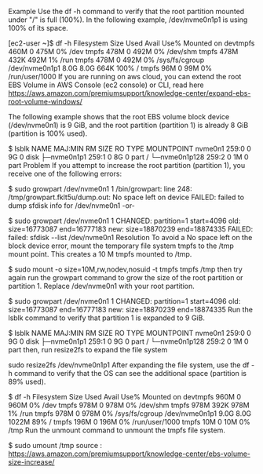 Example
Use the df -h command to verify that the root partition mounted under "/" is full (100%). In the following example, /dev/nvme0n1p1 is using 100% of its space.

[ec2-user ~]$ df -h
Filesystem      Size  Used Avail Use% Mounted on
devtmpfs        460M     0  475M   0% /dev
tmpfs           478M     0  492M   0% /dev/shm
tmpfs           478M  432K  492M   1% /run
tmpfs           478M     0  492M   0% /sys/fs/cgroup
/dev/nvme0n1p1  8.0G  8.0G  664K 100% /
tmpfs            96M     0   99M   0% /run/user/1000
If you are running on aws cloud, you can extend the root EBS Volume in AWS Console (ec2 console) or CLI, read here https://aws.amazon.com/premiumsupport/knowledge-center/expand-ebs-root-volume-windows/

The following example shows that the root EBS volume block device (/dev/nvme0n1) is 9 GiB, and the root partition (partition 1) is already 8 GiB (partition is 100% used).

$ lsblk
NAME          MAJ:MIN    RM SIZE RO TYPE    MOUNTPOINT
nvme0n1       259:0      0   9G  0  disk
├─nvme0n1p1   259:1      0   8G  0  part   /
└─nvme0n1p128 259:2      0   1M  0  part
Problem
If you attempt to increase the root partition (partition 1), you receive one of the following errors:

$ sudo growpart /dev/nvme0n1 1
/bin/growpart: line 248: /tmp/growpart.fklt5u/dump.out: No space left on device
FAILED: failed to dump sfdisk info for /dev/nvme0n1
-or-

$ sudo growpart /dev/nvme0n1 1
CHANGED: partition=1 start=4096 old: size=16773087 end=16777183 new: size=18870239 end=18874335
FAILED: failed: sfdisk --list /dev/nvme0n1
Resolution
To avoid a No space left on the block device error, mount the temporary file system tmpfs to the /tmp mount point. This creates a 10 M tmpfs mounted to /tmp.

$ sudo mount -o size=10M,rw,nodev,nosuid -t tmpfs tmpfs /tmp
then try again run the growpart command to grow the size of the root partition or partition 1. Replace /dev/nvme0n1 with your root partition.

$ sudo growpart /dev/nvme0n1 1 
CHANGED: partition=1 start=4096 old: size=16773087 end=16777183 new: size=18870239 end=18874335
Run the lsblk command to verify that partition 1 is expanded to 9 GiB.

$ lsblk
NAME          MAJ:MIN RM SIZE RO TYPE MOUNTPOINT
nvme0n1       259:0    0   9G  0 disk
├─nvme0n1p1   259:1    0   9G  0 part /
└─nvme0n1p128 259:2    0   1M  0 part
then, run resize2fs to expand the file system

sudo resize2fs /dev/nvme0n1p1
After expanding the file system, use the df -h command to verify that the OS can see the additional space (partition is 89% used).

$ df -h
Filesystem      Size  Used Avail Use% Mounted on
devtmpfs        960M     0  960M   0% /dev
tmpfs           978M     0  978M   0% /dev/shm
tmpfs           978M  392K  978M   1% /run
tmpfs           978M     0  978M   0% /sys/fs/cgroup
/dev/nvme0n1p1  9.0G  8.0G 1022M  89% /
tmpfs           196M     0  196M   0% /run/user/1000
tmpfs            10M     0   10M   0% /tmp
Run the unmount command to unmount the tmpfs file system.

$ sudo umount /tmp
source : https://aws.amazon.com/premiumsupport/knowledge-center/ebs-volume-size-increase/
